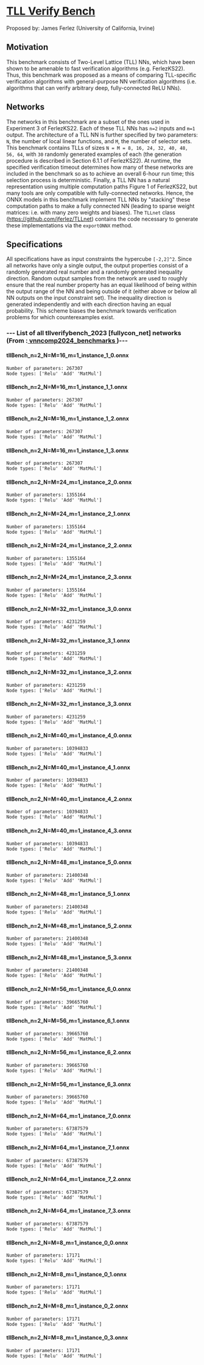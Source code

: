 # <a href = "https://github.com/jferlez/TLLVerifyBench">TLL Verify Bench</a>
Proposed by: James Ferlez (University of California, Irvine)

## Motivation
This benchmark consists of Two-Level Lattice (TLL) NNs, which have been shown to be amenable to fast verification algorithms (e.g. FerlezKS22). Thus, this benchmark was proposed as a means of comparing TLL-specific verification algorithms with general-purpose NN verification algorithms (i.e. algorithms that can verify arbitrary deep, fully-connected ReLU NNs).

## Networks
The networks in this benchmark are a subset of the ones used in Experiment 3 of FerlezKS22. Each of these TLL NNs has `n=2` inputs and `m=1` output. The architecture of a TLL NN is further specified by two parameters: `N`, the number of local linear functions, and `M`, the number of selector sets. This benchmark contains TLLs of sizes `N = M = 8, 16, 24, 32, 40, 48, 56, 64`, with `30` randomly generated examples of each (the generation procedure is described in Section 6.1.1 of FerlezKS22). At runtime, the specified verification timeout determines how many of these networks are included in the benchmark so as to achieve an overall 6-hour run time; this selection process is deterministic. Finally, a TLL NN has a natural representation using multiple computation paths Figure 1 of FerlezKS22, but many tools are only compatible with fully-connected networks. Hence, the ONNX models in this benchmark implement TLL NNs by "stacking" these computation paths to make a fully connected NN (leading to sparse weight matrices: i.e. with many zero weights and biases). The `TLLnet` class (https://github.com/jferlez/TLLnet) contains the code necessary to generate these implementations via the `exportONNX` method.

## Specifications
All specifications have as input constraints the hypercube `[-2,2]^2`. Since all networks have only a single output, the output properties consist of a randomly generated real number and a randomly generated inequality direction. Random output samples from the network are used to roughly ensure that the real number property has an equal likelihood of being within the output range of the NN and being outside of it (either above or below all NN outputs on the input constraint set). The inequality direction is generated independently and with each direction having an equal probability. This scheme biases the benchmark towards verification problems for which counterexamples exist.

### --- List of all tllverifybench_2023 [fullycon_net] networks (From :<a href = 'https://github.com/ChristopherBrix/vnncomp2024_benchmarks'> vnncomp2024_benchmarks </a>)---

#### tllBench_n=2_N=M=16_m=1_instance_1_0.onnx 
	Number of parameters: 267307 
	Node types: ['Relu' 'Add' 'MatMul']

#### tllBench_n=2_N=M=16_m=1_instance_1_1.onnx 
	Number of parameters: 267307 
	Node types: ['Relu' 'Add' 'MatMul']

#### tllBench_n=2_N=M=16_m=1_instance_1_2.onnx 
	Number of parameters: 267307 
	Node types: ['Relu' 'Add' 'MatMul']

#### tllBench_n=2_N=M=16_m=1_instance_1_3.onnx 
	Number of parameters: 267307 
	Node types: ['Relu' 'Add' 'MatMul']

#### tllBench_n=2_N=M=24_m=1_instance_2_0.onnx 
	Number of parameters: 1355164 
	Node types: ['Relu' 'Add' 'MatMul']

#### tllBench_n=2_N=M=24_m=1_instance_2_1.onnx 
	Number of parameters: 1355164 
	Node types: ['Relu' 'Add' 'MatMul']

#### tllBench_n=2_N=M=24_m=1_instance_2_2.onnx 
	Number of parameters: 1355164 
	Node types: ['Relu' 'Add' 'MatMul']

#### tllBench_n=2_N=M=24_m=1_instance_2_3.onnx 
	Number of parameters: 1355164 
	Node types: ['Relu' 'Add' 'MatMul']

#### tllBench_n=2_N=M=32_m=1_instance_3_0.onnx 
	Number of parameters: 4231259 
	Node types: ['Relu' 'Add' 'MatMul']

#### tllBench_n=2_N=M=32_m=1_instance_3_1.onnx 
	Number of parameters: 4231259 
	Node types: ['Relu' 'Add' 'MatMul']

#### tllBench_n=2_N=M=32_m=1_instance_3_2.onnx 
	Number of parameters: 4231259 
	Node types: ['Relu' 'Add' 'MatMul']

#### tllBench_n=2_N=M=32_m=1_instance_3_3.onnx 
	Number of parameters: 4231259 
	Node types: ['Relu' 'Add' 'MatMul']

#### tllBench_n=2_N=M=40_m=1_instance_4_0.onnx 
	Number of parameters: 10394833 
	Node types: ['Relu' 'Add' 'MatMul']

#### tllBench_n=2_N=M=40_m=1_instance_4_1.onnx 
	Number of parameters: 10394833 
	Node types: ['Relu' 'Add' 'MatMul']

#### tllBench_n=2_N=M=40_m=1_instance_4_2.onnx 
	Number of parameters: 10394833 
	Node types: ['Relu' 'Add' 'MatMul']

#### tllBench_n=2_N=M=40_m=1_instance_4_3.onnx 
	Number of parameters: 10394833 
	Node types: ['Relu' 'Add' 'MatMul']

#### tllBench_n=2_N=M=48_m=1_instance_5_0.onnx 
	Number of parameters: 21400348 
	Node types: ['Relu' 'Add' 'MatMul']

#### tllBench_n=2_N=M=48_m=1_instance_5_1.onnx 
	Number of parameters: 21400348 
	Node types: ['Relu' 'Add' 'MatMul']

#### tllBench_n=2_N=M=48_m=1_instance_5_2.onnx 
	Number of parameters: 21400348 
	Node types: ['Relu' 'Add' 'MatMul']

#### tllBench_n=2_N=M=48_m=1_instance_5_3.onnx 
	Number of parameters: 21400348 
	Node types: ['Relu' 'Add' 'MatMul']

#### tllBench_n=2_N=M=56_m=1_instance_6_0.onnx 
	Number of parameters: 39665760 
	Node types: ['Relu' 'Add' 'MatMul']

#### tllBench_n=2_N=M=56_m=1_instance_6_1.onnx 
	Number of parameters: 39665760 
	Node types: ['Relu' 'Add' 'MatMul']

#### tllBench_n=2_N=M=56_m=1_instance_6_2.onnx 
	Number of parameters: 39665760 
	Node types: ['Relu' 'Add' 'MatMul']

#### tllBench_n=2_N=M=56_m=1_instance_6_3.onnx 
	Number of parameters: 39665760 
	Node types: ['Relu' 'Add' 'MatMul']

#### tllBench_n=2_N=M=64_m=1_instance_7_0.onnx 
	Number of parameters: 67387579 
	Node types: ['Relu' 'Add' 'MatMul']

#### tllBench_n=2_N=M=64_m=1_instance_7_1.onnx 
	Number of parameters: 67387579 
	Node types: ['Relu' 'Add' 'MatMul']

#### tllBench_n=2_N=M=64_m=1_instance_7_2.onnx 
	Number of parameters: 67387579 
	Node types: ['Relu' 'Add' 'MatMul']

#### tllBench_n=2_N=M=64_m=1_instance_7_3.onnx 
	Number of parameters: 67387579 
	Node types: ['Relu' 'Add' 'MatMul']

#### tllBench_n=2_N=M=8_m=1_instance_0_0.onnx 
	Number of parameters: 17171 
	Node types: ['Relu' 'Add' 'MatMul']

#### tllBench_n=2_N=M=8_m=1_instance_0_1.onnx 
	Number of parameters: 17171 
	Node types: ['Relu' 'Add' 'MatMul']

#### tllBench_n=2_N=M=8_m=1_instance_0_2.onnx 
	Number of parameters: 17171 
	Node types: ['Relu' 'Add' 'MatMul']

#### tllBench_n=2_N=M=8_m=1_instance_0_3.onnx 
	Number of parameters: 17171 
	Node types: ['Relu' 'Add' 'MatMul']

